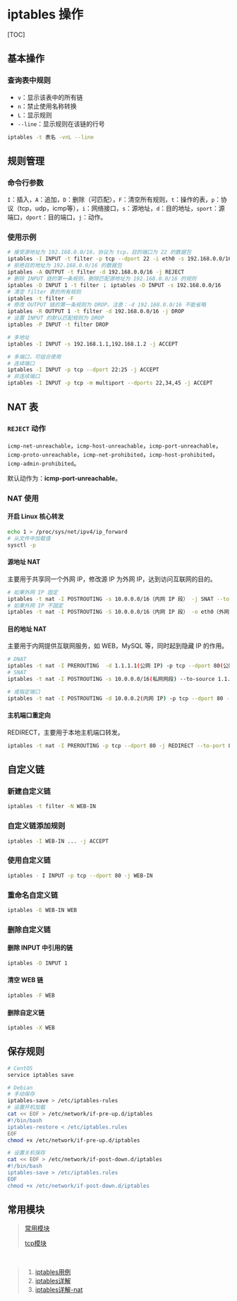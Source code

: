 # iptables 操作

[TOC]

## 基本操作

### 查询表中规则

- `v`：显示该表中的所有链
- `n`：禁止使用名称转换
- `L`：显示规则
- `--line`：显示规则在该链的行号

```bash
iptables -t 表名 -vnL --line
```

## 规则管理

### 命令行参数

`I`：插入，`A`：追加，`D`：删除（可匹配），`F`：清空所有规则，`t`：操作的表，`p`：协议（tcp，udp，icmp等），`i`：网络接口，`s`：源地址，`d`：目的地址，`sport`：源端口，`dport`：目的端口，`j`：动作。

### 使用示例

```bash
# 接受源地址为 192.168.0.0/16，协议为 tcp，目的端口为 22 的数据包
iptables -I INPUT -t filter -p tcp --dport 22 -i eth0 -s 192.168.0.0/16 -j ACCEPT
# 拒绝目的地址为 192.168.0.0/16 的数据包
iptables -A OUTPUT -t filter -d 192.168.0.0/16 -j REJECT
# 删除 INPUT 链的第一条规则，删除匹配源地址为 192.168.0.0/16 的规则
iptables -D INPUT 1 -t filter ； iptables -D INPUT -s 192.168.0.0/16
# 清空 filter 表的所有规则
iptables -t filter -F 
# 修改 OUTPUT 链的第一条规则为 DROP。注意：-d 192.168.0.0/16 不能省略
iptables -R OUTPUT 1 -t filter -d 192.168.0.0/16 -j DROP
# 设置 INPUT 的默认匹配规则为 DROP
iptables -P INPUT -t filter DROP

# 多地址
iptables -I INPUT -s 192.168.1.1,192.168.1.2 -j ACCEPT

# 多端口，可组合使用
# 连续端口
iptables -I INPUT -p tcp --dport 22:25 -j ACCEPT
# 非连续端口
iptables -I INPUT -p tcp -m multiport --dports 22,34,45 -j ACCEPT
```

## NAT 表

### `REJECT` 动作

`icmp-net-unreachable`，`icmp-host-unreachable`，`icmp-port-unreachable`，`icmp-proto-unreachable`，`icmp-net-prohibited`，`icmp-host-prohibited`，`icmp-admin-prohibited`。

默认动作为：**icmp-port-unreachable**。

### NAT 使用

#### 开启 Linux 核心转发

```bash
echo 1 > /proc/sys/net/ipv4/ip_forward
# 从文件中加载值
sysctl -p
```

#### 源地址 NAT

主要用于共享同一个外网 IP，修改源 IP 为外网 IP，达到访问互联网的目的。

```bash
# 如果外网 IP 固定
iptables -t nat -I POSTROUTING -s 10.0.0.0/16（内网 IP 段） -j SNAT --to-source 1.1.1.1（外网 IP）
# 如果外网 IP 不固定
iptables -t nat -I POSTROUTING -S 10.0.0.0/16（内网 IP 段） -o eth0（外网网口） -j MASQUERADE
```

#### 目的地址 NAT

主要用于内网提供互联网服务，如 WEB，MySQL 等，同时起到隐藏 IP 的作用。

```bash
# DNAT
iptables -t nat -I PREROUTING  -d 1.1.1.1(公网 IP) -p tcp --dport 80(公网端口) -j DNAT --to-destination 10.0.0.2:80(私网 IP：PORT)
# SNAT 
iptables -t nat -I POSTROUTING -s 10.0.0.0/16(私网网段) --to-source 1.1.1.1(公网 IP)

# 或指定端口
iptables -t nat -I POSTROUTING -d 10.0.0.2(内网 IP) -p tcp --dport 80 -j SNAT --to-source 1.1.1.1(外网 IP)
```

#### 主机端口重定向

REDIRECT，主要用于本地主机端口转发。

```bash
iptables -t nat -I PREROUTING -p tcp --dport 80 -j REDIRECT --to-port 8080
```

## 自定义链

### 新建自定义链

```bash
iptables -t filter -N WEB-IN
```

### 自定义链添加规则

```bash
iptables -I WEB-IN ... -j ACCEPT
```

### 使用自定义链

```bash
iptables - I INPUT -p tcp --dport 80 -j WEB-IN
```

### 重命名自定义链

```bash
iptables -E WEB-IN WEB
```

### 删除自定义链

#### 删除 INPUT 中引用的链

```bash
iptables -D INPUT 1
```

#### 清空 WEB 链

```bash
iptables -F WEB
```

#### 删除自定义链

```bash
iptables -X WEB
```

## 保存规则

```bash
# CentOS
service iptables save

# Debian
# 手动保存
iptables-save > /etc/iptables-rules
# 设置开机加载
cat << EOF > /etc/network/if-pre-up.d/iptables
#!/bin/bash 
iptables-restore < /etc/iptables.rules
EOF
chmod +x /etc/network/if-pre-up.d/iptables

# 设置关机保存
cat << EOF > /etc/network/if-post-down.d/iptables
#!/bin/bash
iptables-save > /etc/iptables.rules
EOF 
chmod +x /etc/network/if-post-down.d/iptables
```

## 常用模块

> [常用模块](<http://www.zsythink.net/archives/1564>)
>
> [tcp模块](<http://www.zsythink.net/archives/1578>)

<br/>

> 1. [iptables用例](<https://wangchujiang.com/linux-command/c/iptables.html>)
> 2. [iptables详解](<http://www.zsythink.net/archives/1517>)
> 3. [iptables详解-nat](<http://www.zsythink.net/archives/1764>)

